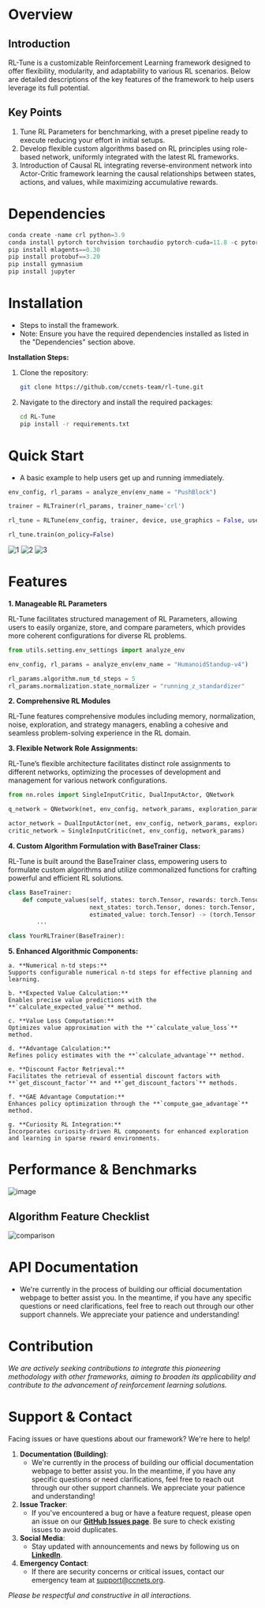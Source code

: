 # Overview

## **Introduction**

RL-Tune is a customizable Reinforcement Learning framework designed to offer flexibility, modularity, and adaptability to various RL scenarios. Below are detailed descriptions of the key features of the framework to help users leverage its full potential.

## **Key Points**

1. Tune RL Parameters for benchmarking, with a preset pipeline ready to execute reducing your effort in initial setups.
2. Develop flexible custom algorithms based on RL principles using role-based network, uniformly integrated with the latest RL frameworks.
3. Introduction of Causal RL integrating reverse-environment network into Actor-Critic framework learning the causal relationships between states, actions, and values, while maximizing accumulative rewards.

# ****Dependencies****

```python
conda create -name crl python=3.9
conda install pytorch torchvision torchaudio pytorch-cuda=11.8 -c pytorch -c nvidia
pip install mlagents==0.30
pip install protobuf==3.20
pip install gymnasium
pip install jupyter
```
# **Installation**

- Steps to install the framework.
- Note: Ensure you have the required dependencies installed as listed in the "Dependencies" section above.

**Installation Steps:**

1. Clone the repository:
    
    ```bash
    git clone https://github.com/ccnets-team/rl-tune.git
    ```
    
2. Navigate to the directory and install the required packages:
    
    ```bash
    cd RL-Tune
    pip install -r requirements.txt
    ```

# **Quick Start**

- A basic example to help users get up and running immediately.

```python
env_config, rl_params = analyze_env(env_name = "PushBlock")

trainer = RLTrainer(rl_params, trainer_name='crl')  

rl_tune = RLTune(env_config, trainer, device, use_graphics = False, use_print = False)

rl_tune.train(on_policy=False)
```
![1](https://github.com/ccnets-team/rl-tune/assets/66022264/2d57a3df-9f12-4dbd-b8aa-89fc7f5b59cb)
![2](https://github.com/ccnets-team/rl-tune/assets/66022264/db3fa6ec-7b8a-4767-a685-ee2ee933926f)
![3](https://github.com/ccnets-team/rl-tune/assets/66022264/2f651c7d-58b2-40d5-811c-5dc570061303)

# Features

**1. Manageable RL Parameters**

RL-Tune facilitates structured management of RL Parameters, allowing users to easily organize, store, and compare parameters, which provides more coherent configurations for diverse RL problems.

```python
from utils.setting.env_settings import analyze_env

env_config, rl_params = analyze_env(env_name = "HumanoidStandup-v4")

rl_params.algorithm.num_td_steps = 5
rl_params.normalization.state_normalizer = "running_z_standardizer"
```

**2. Comprehensive RL Modules**

RL-Tune features comprehensive modules including memory, normalization, noise, exploration, and strategy managers, enabling a cohesive and seamless problem-solving experience in the RL domain.

**3. Flexible Network Role Assignments:**

RL-Tune’s flexible architecture facilitates distinct role assignments to different networks, optimizing the processes of development and management for various network configurations.

```python
from nn.roles import SingleInputCritic, DualInputActor, QNetwork

q_network = QNetwork(net, env_config, network_params, exploration_params)

actor_network = DualInputActor(net, env_config, network_params, exploration_params)
critic_network = SingleInputCritic(net, env_config, network_params)

```

**4. Custom Algorithm Formulation with BaseTrainer Class:**

RL-Tune is built around the BaseTrainer class, empowering users to formulate custom algorithms and utilize commonalized functions for crafting powerful and efficient RL solutions.

```python
class BaseTrainer:
    def compute_values(self, states: torch.Tensor, rewards: torch.Tensor,
                       next_states: torch.Tensor, dones: torch.Tensor,
                       estimated_value: torch.Tensor) -> (torch.Tensor, torch.Tensor):
		...

class YourRLTrainer(BaseTrainer):
```

**5. Enhanced Algorithmic Components:**
    
    a. **Numerical n-td steps:**
    Supports configurable numerical n-td steps for effective planning and learning.
    
    b. **Expected Value Calculation:**
    Enables precise value predictions with the **`calculate_expected_value`** method.
    
    c. **Value Loss Computation:**
    Optimizes value approximation with the **`calculate_value_loss`** method.
    
    d. **Advantage Calculation:**
    Refines policy estimates with the **`calculate_advantage`** method.
    
    e. **Discount Factor Retrieval:**
    Facilitates the retrieval of essential discount factors with **`get_discount_factor`** and **`get_discount_factors`** methods.
    
    f. **GAE Advantage Computation:**
    Enhances policy optimization through the **`compute_gae_advantage`** method.
    
    g. **Curiosity RL Integration:**
    Incorporates curiosity-driven RL components for enhanced exploration and learning in sparse reward environments.

# **Performance & Benchmarks**
![image](https://github.com/ccnets-team/rl-tune/assets/66022264/ea306301-b8bc-45e7-b26b-68322ddfdeb0)


## Algorithm Feature Checklist
![comparison](https://github.com/ccnets-team/rl-tune/assets/66022264/2ea99dc2-ad08-426d-aa91-7c8f43569b8a)

# **API Documentation**

- We're currently in the process of building our official documentation webpage to better assist you. In the meantime, if you have any specific questions or need clarifications, feel free to reach out through our other support channels. We appreciate your patience and understanding!

# **Contribution**

*We are actively seeking contributions to integrate this pioneering methodology with other frameworks, aiming to broaden its applicability and contribute to the advancement of reinforcement learning solutions.*

# **Support & Contact**

Facing issues or have questions about our framework? We're here to help!

1. **Documentation (Building)**:
    - We're currently in the process of building our official documentation webpage to better assist you. In the meantime, if you have any specific questions or need clarifications, feel free to reach out through our other support channels. We appreciate your patience and understanding!
2. **Issue Tracker**:
    - If you've encountered a bug or have a feature request, please open an issue on our **[GitHub Issues page](https://github.com/ccnets-team/rl-tune/issues)**. Be sure to check existing issues to avoid duplicates.
3. **Social Media**:
    - Stay updated with announcements and news by following us on **[LinkedIn](https://www.linkedin.com/company/ccnets)**.
4. **Emergency Contact**:
    - If there are security concerns or critical issues, contact our emergency team at support@ccnets.org.

*Please be respectful and constructive in all interactions.*
